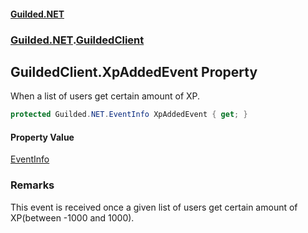 #### [Guilded.NET](Guilded_NET_Base.md 'Guilded.NET.Base')
### [Guilded.NET](Guilded_NET_Base.md#Guilded_NET 'Guilded.NET').[GuildedClient](GuildedClient.md 'Guilded.NET.GuildedClient')
## GuildedClient.XpAddedEvent Property
When a list of users get certain amount of XP.  
```csharp
protected Guilded.NET.EventInfo XpAddedEvent { get; }
```
#### Property Value
[EventInfo](EventInfo.md 'Guilded.NET.EventInfo')
### Remarks
This event is received once a given list of users get certain amount of XP(between -1000 and 1000).  
